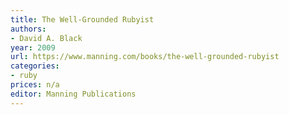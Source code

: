 ```yaml
---
title: The Well-Grounded Rubyist
authors:
- David A. Black
year: 2009
url: https://www.manning.com/books/the-well-grounded-rubyist
categories:
- ruby
prices: n/a
editor: Manning Publications
---
```

